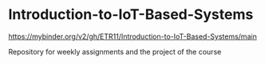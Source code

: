 # Introduction-to-IoT-Based-Systems

https://mybinder.org/v2/gh/ETR11/Introduction-to-IoT-Based-Systems/main

Repository for weekly assignments and the project of the course
